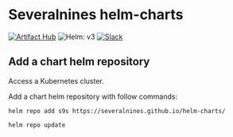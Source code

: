 # Severalnines helm-charts

[![Artifact Hub](https://img.shields.io/endpoint?url=https://artifacthub.io/badge/repository/clustercontrol)](https://artifacthub.io/packages/search?org=severalnines)
![Helm: v3](https://img.shields.io/static/v1?label=Helm&message=v3&color=informational&logo=helm)
[![Slack](https://img.shields.io/badge/Join_Slack-%23sovereign_dbaas-purple)](https://sovereign-dbaas.slack.com/join/shared_invite/zt-b15k9477-jLllD6qJOUm3bGnOWynVig)

## Add a chart helm repository
Access a Kubernetes cluster.

Add a chart helm repository with follow commands:

```console
helm repo add s9s https://severalnines.github.io/helm-charts/

helm repo update
```
